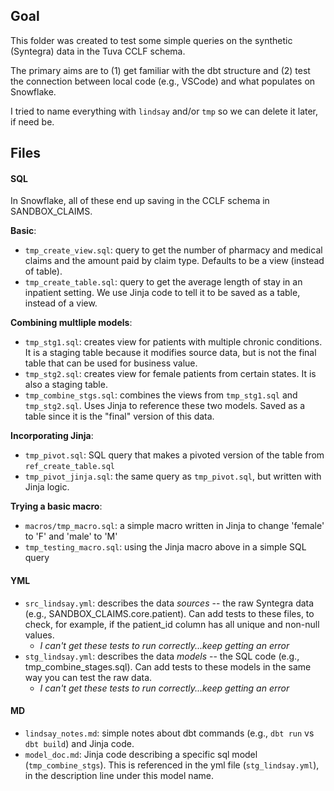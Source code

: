 ## Goal
This folder was created to test some simple queries on the synthetic (Syntegra) data in the Tuva CCLF schema. 

The primary aims are to (1) get familiar with the dbt structure and (2) test the connection between local code (e.g., VSCode) and what populates on Snowflake.

I tried to name everything with `lindsay` and/or `tmp` so we can delete it later, if need be.

## Files
#### SQL

In Snowflake, all of these end up saving in the CCLF schema in SANDBOX_CLAIMS.

**Basic**:
- `tmp_create_view.sql`: query to get the number of pharmacy and medical claims and the amount paid by claim type. Defaults to be a view (instead of table). 
- `tmp_create_table.sql`: query to get the average length of stay in an inpatient setting. We use Jinja code to tell it to be saved as a table, instead of a view.

**Combining multliple models**:
- `tmp_stg1.sql`: creates view for patients with multiple chronic conditions. It is a staging table because it modifies source data, but is not the final table that can be used for business value.
- `tmp_stg2.sql`: creates view for female patients from certain states. It is also a staging table.
- `tmp_combine_stgs.sql`: combines the views from `tmp_stg1.sql` and `tmp_stg2.sql`. Uses Jinja to reference these two models. Saved as a table since it is the "final" version of this data.

**Incorporating Jinja**:
- `tmp_pivot.sql`: SQL query that makes a pivoted version of the table from `ref_create_table.sql` 
- `tmp_pivot_jinja.sql`: the same query as `tmp_pivot.sql`, but written with Jinja logic.

**Trying a basic macro**:
- `macros/tmp_macro.sql`: a simple macro written in Jinja to change 'female' to 'F' and 'male' to 'M'
- `tmp_testing_macro.sql`: using the Jinja macro above in a simple SQL query

#### YML
- `src_lindsay.yml`: describes the data *sources* -- the raw Syntegra data (e.g., SANDBOX_CLAIMS.core.patient). Can add tests to these files, to check, for example, if the patient_id column has all unique and non-null values.
    - *I can't get these tests to run correctly...keep getting an error*
- `stg_lindsay.yml`: describes the data *models* -- the SQL code (e.g., tmp_combine_stages.sql). Can add tests to these models in the same way you can test the raw data.
    - *I can't get these tests to run correctly...keep getting an error*


#### MD
- `lindsay_notes.md`: simple notes about dbt commands (e.g., `dbt run` vs `dbt build`) and Jinja code.
- `model_doc.md`: Jinja code describing a specific sql model (`tmp_combine_stgs`). This is referenced in the yml file (`stg_lindsay.yml`), in the description line under this model name.